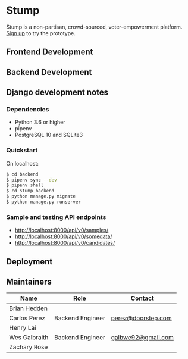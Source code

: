 # Stump
Stump is a non-partisan, crowd-sourced,
voter-empowerment platform. [Sign up](https://stump.vote/) to try the prototype.
## Frontend Development
## Backend Development

## Django development notes

### Dependencies

- Python 3.6 or higher
- pipenv
- PostgreSQL 10 and SQLite3

### Quickstart

On localhost:

```bash
$ cd backend
$ pipenv sync --dev
$ pipenv shell
$ cd stump_backend
$ python manage.py migrate
$ python manage.py runserver
```

### Sample and testing API endpoints

- <http://localhost:8000/api/v0/samples/>
- <http://localhost:8000/api/v0/somedata/>
- <http://localhost:8000/api/v0/candidates/>

## Deployment
## Maintainers
| Name | Role | Contact |
| ---  | --- | --- |
| Brian Hedden  |   |   |
| Carlos Perez  | Backend Engineer | perez@doorstep.com |
| Henry Lai | | |
| Wes Galbraith | Backend Engineer | galbwe92@gmail.com |
| Zachary Rose  |   |   |
